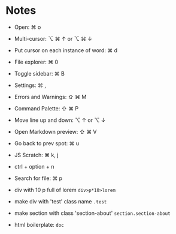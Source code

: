# Notes

- Open: ⌘ o
- Multi-cursor: ⌥ ⌘ ↑ or ⌥ ⌘ ↓
- Put cursor on each instance of word: ⌘ d
- File explorer: ⌘ 0
- Toggle sidebar: ⌘ B
- Settings: ⌘ ,
- Errors and Warnings: ⇧ ⌘ M
- Command Palette: ⇧ ⌘ P
- Move line up and down: ⌥ ↑ or ⌥ ↓
- Open Markdown preview: ⇧ ⌘ V
- Go back to prev spot: ⌘ u
- JS Scratch: ⌘ k, j
- ctrl + option + n
- Search for file: ⌘ p

- div with 10 p full of lorem `div>p*10>lorem`
- make div with 'test' class name `.test`
- make section with class 'section-about' `section.section-about`
- html boilerplate: `doc`
